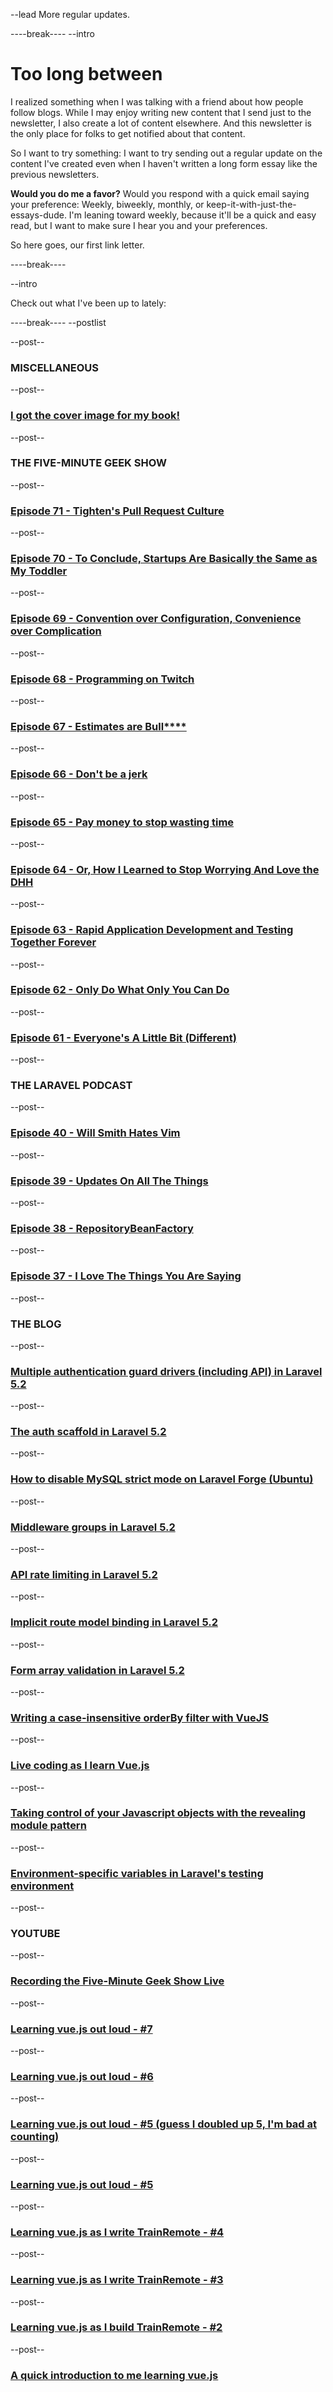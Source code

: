 --lead
More regular updates.

----break----
--intro

# Too long between

I realized something when I was talking with a friend about how people follow blogs. While I may enjoy writing new content that I send just to the newsletter, I also create a lot of content elsewhere. And this newsletter is the only place for folks to get notified about that content.

So I want to try something: I want to try sending out a regular update on the content I've created even when I haven't written a long form essay like the previous newsletters.

**Would you do me a favor?** Would you respond with a quick email saying your preference: Weekly, biweekly, monthly, or keep-it-with-just-the-essays-dude. I'm leaning toward weekly, because it'll be a quick and easy read, but I want to make sure I hear you and your preferences.

So here goes, our first link letter.

----break----

--intro

Check out what I've been up to lately:

----break----
--postlist

--post--
### MISCELLANEOUS

--post--

### [I got the cover image for my book!](http://laravelupandrunning.com/)

--post--
### THE FIVE-MINUTE GEEK SHOW

--post--
### [Episode 71 - Tighten's Pull Request Culture](http://www.fiveminutegeekshow.com/71)

--post--
### [Episode 70 - To Conclude, Startups Are Basically the Same as My Toddler](http://www.fiveminutegeekshow.com/70)

--post--
### [Episode 69 - Convention over Configuration, Convenience over Complication](http://www.fiveminutegeekshow.com/69)

--post--
### [Episode 68 - Programming on Twitch](http://www.fiveminutegeekshow.com/68)

--post--
### [Episode 67 - Estimates are Bull****](http://www.fiveminutegeekshow.com/67)

--post--
### [Episode 66 - Don't be a jerk](http://www.fiveminutegeekshow.com/66)

--post--
### [Episode 65 - Pay money to stop wasting time](http://www.fiveminutegeekshow.com/65)

--post--
### [Episode 64 - Or, How I Learned to Stop Worrying And Love the DHH](http://www.fiveminutegeekshow.com/64)

--post--
### [Episode 63 - Rapid Application Development and Testing Together Forever](http://www.fiveminutegeekshow.com/63)

--post--
### [Episode 62 - Only Do What Only You Can Do](http://www.fiveminutegeekshow.com/62)

--post--
### [Episode 61 - Everyone's A Little Bit (Different)](http://www.fiveminutegeekshow.com/61)

--post--
### THE LARAVEL PODCAST

--post--
### [Episode 40 - Will Smith Hates Vim](http://www.laravelpodcast.com/episodes/24121-episode-40-will-smith-hates-vim)

--post--
### [Episode 39 - Updates On All The Things](http://www.laravelpodcast.com/39)

--post--
### [Episode 38 - RepositoryBeanFactory](http://www.laravelpodcast.com/38)

--post--
### [Episode 37 - I Love The Things You Are Saying](http://www.laravelpodcast.com/37)

--post--
### THE BLOG

--post--
### [Multiple authentication guard drivers (including API) in Laravel 5.2](https://mattstauffer.co/blog/multiple-authentication-guard-drivers-including-api-in-laravel-5-2)

--post--
### [The auth scaffold in Laravel 5.2](https://mattstauffer.co/blog/the-auth-scaffold-in-laravel-5-2)

--post--
### [How to disable MySQL strict mode on Laravel Forge (Ubuntu)](https://mattstauffer.co/blog/how-to-disable-mysql-strict-mode-on-laravel-forge-ubuntu)

--post--
### [Middleware groups in Laravel 5.2](https://mattstauffer.co/blog/middleware-groups-in-laravel-5-2)

--post--
### [API rate limiting in Laravel 5.2](https://mattstauffer.co/blog/api-rate-limiting-in-laravel-5-2)

--post--
### [Implicit route model binding in Laravel 5.2](https://mattstauffer.co/blog/implicit-model-binding-in-laravel-5-2)

--post--
### [Form array validation in Laravel 5.2](https://mattstauffer.co/blog/form-array-validation-in-laravel-5-2)

--post--
### [Writing a case-insensitive orderBy filter with VueJS](https://mattstauffer.co/blog/case-insensitive-orderby-filter-with-vuejs)

--post--
### [Live coding as I learn Vue.js](https://mattstauffer.co/blog/live-coding-as-i-learn-vue-js)

--post--
### [Taking control of your Javascript objects with the revealing module pattern](https://mattstauffer.co/blog/taking-control-of-your-javascript-objects-with-the-revealing-module-pattern)

--post--
### [Environment-specific variables in Laravel's testing environment](https://mattstauffer.co/blog/environment-specific-variables-in-laravels-testing-environment)

--post--
### YOUTUBE

--post--
### [Recording the Five-Minute Geek Show Live](https://www.youtube.com/watch?v=EegFA5ogoE8)

--post--
### [Learning vue.js out loud - #7](https://www.youtube.com/watch?v=WasJqcSjycA)

--post--
### [Learning vue.js out loud - #6](https://www.youtube.com/watch?v=h25fVPlslDo)

--post--
### [Learning vue.js out loud - #5 (guess I doubled up 5, I'm bad at counting)](https://www.youtube.com/watch?v=R88-MeejSwY)

--post--
### [Learning vue.js out loud - #5](https://www.youtube.com/watch?v=So1IBiyl1Us)

--post--
### [Learning vue.js as I write TrainRemote - #4](https://www.youtube.com/watch?v=knLu4To_x7c)

--post--
### [Learning vue.js as I write TrainRemote - #3](https://www.youtube.com/watch?v=aIbWsBxaTr8)

--post--
### [Learning vue.js as I build TrainRemote - #2](https://www.youtube.com/watch?v=7BEuRhv02Kc)

--post--
### [A quick introduction to me learning vue.js](https://www.youtube.com/watch?v=spxJJZOEcf0)
